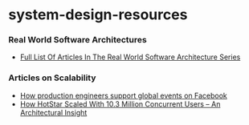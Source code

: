 # system-design-resources

### Real World Software Architectures
 - [Full List Of Articles In The Real World Software Architecture Series](https://www.8bitmen.com/full-list-of-articles-in-the-real-world-software-architecture-series/)

### Articles on Scalability
 - [How production engineers support global events on Facebook](https://engineering.fb.com/2018/02/12/production-engineering/how-production-engineers-support-global-events-on-facebook/)
 - [How HotStar Scaled With 10.3 Million Concurrent Users – An Architectural Insight](https://www.8bitmen.com/how-hotstar-scaled-with-10-3-million-concurrent-users-an-architectural-insight/)
